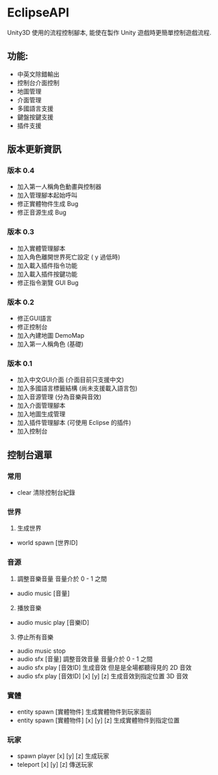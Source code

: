 # EclipseAPI
Unity3D 使用的流程控制腳本, 能使在製作 Unity 遊戲時更簡單控制遊戲流程.

## 功能:
* 中英文除錯輸出
* 控制台介面控制
* 地圖管理
* 介面管理
* 多國語言支援
* 鍵盤按鍵支援
* 插件支援

## 版本更新資訊
### 版本 0.4
* 加入第一人稱角色動畫與控制器
* 加入管理腳本起始呼叫
* 修正實體物件生成 Bug
* 修正音源生成 Bug
### 版本 0.3
* 加入實體管理腳本
* 加入角色離開世界死亡設定 ( y 過低時)
* 加入載入插件指令功能
* 加入載入插件按鍵功能
* 修正指令瀏覽 GUI Bug
### 版本 0.2
* 修正GUI語言
* 修正控制台
* 加入內建地圖 DemoMap
* 加入第一人稱角色 (基礎)
### 版本 0.1
* 加入中文GUI介面 (介面目前只支援中文)
* 加入多國語言標籤結構 (尚未支援載入語言包)
* 加入音源管理 (分為音樂與音效)
* 加入介面管理腳本
* 加入地圖生成管理
* 加入插件管理腳本 (可使用 Eclipse 的插件)
* 加入控制台 

## 控制台選單
### 常用
* clear     清除控制台紀錄
### 世界
1. 生成世界 
* world spawn [世界ID] 
### 音源
1. 調整音樂音量 音量介於 0 - 1 之間
* audio music [音量] 
2. 播放音樂
* audio music play [音樂ID] 
3. 停止所有音樂
* audio music stop 
* audio sfx [音量] 調整音效音量 音量介於 0 - 1 之間
* audio sfx play [音效ID] 生成音效 但是是全場都聽得見的 2D 音效
* audio sfx play [音效ID] [x] [y] [z] 生成音效到指定位置 3D 音效
### 實體
* entity spawn [實體物件] 生成實體物件到玩家面前
* entity spawn [實體物件] [x] [y] [z] 生成實體物件到指定位置
### 玩家
* spawn player [x] [y] [z] 生成玩家
* teleport [x] [y] [z] 傳送玩家
